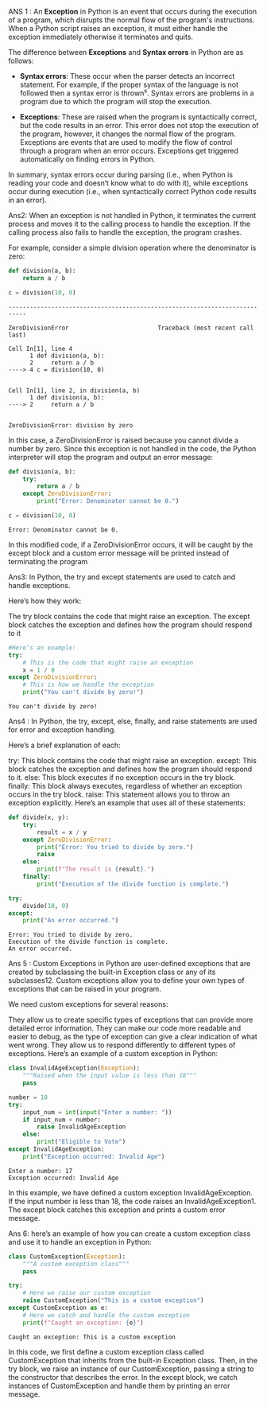 ANS 1 :  An **Exception** in Python is an event that occurs during the execution of a program, which disrupts the normal flow of the program's instructions. When a Python script raises an exception, it must either handle the exception immediately otherwise it terminates and quits.

The difference between **Exceptions** and **Syntax errors** in Python are as follows:

- **Syntax errors**: These occur when the parser detects an incorrect statement. For example, if the proper syntax of the language is not followed then a syntax error is thrown⁵. Syntax errors are problems in a program due to which the program will stop the execution.

- **Exceptions**: These are raised when the program is syntactically correct, but the code results in an error. This error does not stop the execution of the program, however, it changes the normal flow of the program. Exceptions are events that are used to modify the flow of control through a program when an error occurs. Exceptions get triggered automatically on finding errors in Python.

In summary, syntax errors occur during parsing (i.e., when Python is reading your code and doesn’t know what to do with it), while exceptions occur during execution (i.e., when syntactically correct Python code results in an error).


Ans2: When an exception is not handled in Python, it terminates the current process and moves it to the calling process to handle the exception. If the calling process also fails to handle the exception, the program crashes.

For example, consider a simple division operation where the denominator is zero:


```python
def division(a, b):
    return a / b

c = division(10, 0)

```


    ---------------------------------------------------------------------------

    ZeroDivisionError                         Traceback (most recent call last)

    Cell In[1], line 4
          1 def division(a, b):
          2     return a / b
    ----> 4 c = division(10, 0)
    

    Cell In[1], line 2, in division(a, b)
          1 def division(a, b):
    ----> 2     return a / b
    

    ZeroDivisionError: division by zero


In this case, a ZeroDivisionError is raised because you cannot divide a number by zero. Since this exception is not handled in the code, the Python interpreter will stop the program and output an error message:


```python
def division(a, b):
    try:
        return a / b
    except ZeroDivisionError:
        print("Error: Denominator cannot be 0.")

c = division(10, 0)

```

    Error: Denominator cannot be 0.
    

In this modified code, if a ZeroDivisionError occurs, it will be caught by the except block and a custom error message will be printed instead of terminating the program

Ans3: In Python, the try and except statements are used to catch and handle exceptions.

Here’s how they work:

The try block contains the code that might raise an exception.
The except block catches the exception and defines how the program should respond to it


```python
#Here’s an example:
try:
    # This is the code that might raise an exception
    x = 1 / 0
except ZeroDivisionError:
    # This is how we handle the exception
    print("You can't divide by zero!")

```

    You can't divide by zero!
    

Ans4 : In Python, the try, except, else, finally, and raise statements are used for error and exception handling.

Here’s a brief explanation of each:

try: This block contains the code that might raise an exception.
except: This block catches the exception and defines how the program should respond to it.
else: This block executes if no exception occurs in the try block.
finally: This block always executes, regardless of whether an exception occurs in the try block.
raise: This statement allows you to throw an exception explicitly.
Here’s an example that uses all of these statements: 


```python
def divide(x, y):
    try:
        result = x / y
    except ZeroDivisionError:
        print("Error: You tried to divide by zero.")
        raise
    else:
        print(f"The result is {result}.")
    finally:
        print("Execution of the divide function is complete.")

try:
    divide(10, 0)
except:
    print("An error occurred.")

```

    Error: You tried to divide by zero.
    Execution of the divide function is complete.
    An error occurred.
    

Ans 5 : Custom Exceptions in Python are user-defined exceptions that are created by subclassing the built-in Exception class or any of its subclasses12. Custom exceptions allow you to define your own types of exceptions that can be raised in your program.

We need custom exceptions for several reasons:

They allow us to create specific types of exceptions that can provide more detailed error information.
They can make our code more readable and easier to debug, as the type of exception can give a clear indication of what went wrong.
They allow us to respond differently to different types of exceptions.
Here’s an example of a custom exception in Python:


```python
class InvalidAgeException(Exception):
    """Raised when the input value is less than 18"""
    pass

number = 18
try:
    input_num = int(input("Enter a number: "))
    if input_num < number:
        raise InvalidAgeException
    else:
        print("Eligible to Vote")
except InvalidAgeException:
    print("Exception occurred: Invalid Age")

```

    Enter a number: 17
    Exception occurred: Invalid Age
    

In this example, we have defined a custom exception InvalidAgeException. If the input number is less than 18, the code raises an InvalidAgeException1. The except block catches this exception and prints a custom error message.

Ans 6: here’s an example of how you can create a custom exception class and use it to handle an exception in Python:


```python
class CustomException(Exception):
    """A custom exception class"""
    pass

try:
    # Here we raise our custom exception
    raise CustomException("This is a custom exception")
except CustomException as e:
    # Here we catch and handle the custom exception
    print(f"Caught an exception: {e}")

```

    Caught an exception: This is a custom exception
    

In this code, we first define a custom exception class called CustomException that inherits from the built-in Exception class. Then, in the try block, we raise an instance of our CustomException, passing a string to the constructor that describes the error. In the except block, we catch instances of CustomException and handle them by printing an error message.


```python

```
